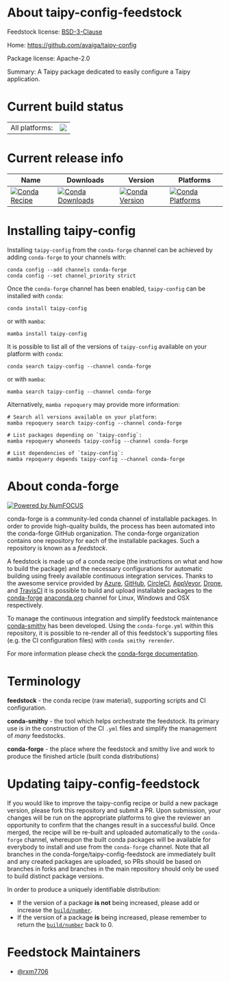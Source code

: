 About taipy-config-feedstock
============================

Feedstock license: [BSD-3-Clause](https://github.com/conda-forge/taipy-config-feedstock/blob/main/LICENSE.txt)

Home: https://github.com/avaiga/taipy-config

Package license: Apache-2.0

Summary: A Taipy package dedicated to easily configure a Taipy application.

Current build status
====================


<table><tr><td>All platforms:</td>
    <td>
      <a href="https://dev.azure.com/conda-forge/feedstock-builds/_build/latest?definitionId=21350&branchName=main">
        <img src="https://dev.azure.com/conda-forge/feedstock-builds/_apis/build/status/taipy-config-feedstock?branchName=main">
      </a>
    </td>
  </tr>
</table>

Current release info
====================

| Name | Downloads | Version | Platforms |
| --- | --- | --- | --- |
| [![Conda Recipe](https://img.shields.io/badge/recipe-taipy--config-green.svg)](https://anaconda.org/conda-forge/taipy-config) | [![Conda Downloads](https://img.shields.io/conda/dn/conda-forge/taipy-config.svg)](https://anaconda.org/conda-forge/taipy-config) | [![Conda Version](https://img.shields.io/conda/vn/conda-forge/taipy-config.svg)](https://anaconda.org/conda-forge/taipy-config) | [![Conda Platforms](https://img.shields.io/conda/pn/conda-forge/taipy-config.svg)](https://anaconda.org/conda-forge/taipy-config) |

Installing taipy-config
=======================

Installing `taipy-config` from the `conda-forge` channel can be achieved by adding `conda-forge` to your channels with:

```
conda config --add channels conda-forge
conda config --set channel_priority strict
```

Once the `conda-forge` channel has been enabled, `taipy-config` can be installed with `conda`:

```
conda install taipy-config
```

or with `mamba`:

```
mamba install taipy-config
```

It is possible to list all of the versions of `taipy-config` available on your platform with `conda`:

```
conda search taipy-config --channel conda-forge
```

or with `mamba`:

```
mamba search taipy-config --channel conda-forge
```

Alternatively, `mamba repoquery` may provide more information:

```
# Search all versions available on your platform:
mamba repoquery search taipy-config --channel conda-forge

# List packages depending on `taipy-config`:
mamba repoquery whoneeds taipy-config --channel conda-forge

# List dependencies of `taipy-config`:
mamba repoquery depends taipy-config --channel conda-forge
```


About conda-forge
=================

[![Powered by
NumFOCUS](https://img.shields.io/badge/powered%20by-NumFOCUS-orange.svg?style=flat&colorA=E1523D&colorB=007D8A)](https://numfocus.org)

conda-forge is a community-led conda channel of installable packages.
In order to provide high-quality builds, the process has been automated into the
conda-forge GitHub organization. The conda-forge organization contains one repository
for each of the installable packages. Such a repository is known as a *feedstock*.

A feedstock is made up of a conda recipe (the instructions on what and how to build
the package) and the necessary configurations for automatic building using freely
available continuous integration services. Thanks to the awesome service provided by
[Azure](https://azure.microsoft.com/en-us/services/devops/), [GitHub](https://github.com/),
[CircleCI](https://circleci.com/), [AppVeyor](https://www.appveyor.com/),
[Drone](https://cloud.drone.io/welcome), and [TravisCI](https://travis-ci.com/)
it is possible to build and upload installable packages to the
[conda-forge](https://anaconda.org/conda-forge) [anaconda.org](https://anaconda.org/)
channel for Linux, Windows and OSX respectively.

To manage the continuous integration and simplify feedstock maintenance
[conda-smithy](https://github.com/conda-forge/conda-smithy) has been developed.
Using the ``conda-forge.yml`` within this repository, it is possible to re-render all of
this feedstock's supporting files (e.g. the CI configuration files) with ``conda smithy rerender``.

For more information please check the [conda-forge documentation](https://conda-forge.org/docs/).

Terminology
===========

**feedstock** - the conda recipe (raw material), supporting scripts and CI configuration.

**conda-smithy** - the tool which helps orchestrate the feedstock.
                   Its primary use is in the construction of the CI ``.yml`` files
                   and simplify the management of *many* feedstocks.

**conda-forge** - the place where the feedstock and smithy live and work to
                  produce the finished article (built conda distributions)


Updating taipy-config-feedstock
===============================

If you would like to improve the taipy-config recipe or build a new
package version, please fork this repository and submit a PR. Upon submission,
your changes will be run on the appropriate platforms to give the reviewer an
opportunity to confirm that the changes result in a successful build. Once
merged, the recipe will be re-built and uploaded automatically to the
`conda-forge` channel, whereupon the built conda packages will be available for
everybody to install and use from the `conda-forge` channel.
Note that all branches in the conda-forge/taipy-config-feedstock are
immediately built and any created packages are uploaded, so PRs should be based
on branches in forks and branches in the main repository should only be used to
build distinct package versions.

In order to produce a uniquely identifiable distribution:
 * If the version of a package **is not** being increased, please add or increase
   the [``build/number``](https://docs.conda.io/projects/conda-build/en/latest/resources/define-metadata.html#build-number-and-string).
 * If the version of a package **is** being increased, please remember to return
   the [``build/number``](https://docs.conda.io/projects/conda-build/en/latest/resources/define-metadata.html#build-number-and-string)
   back to 0.

Feedstock Maintainers
=====================

* [@rxm7706](https://github.com/rxm7706/)

